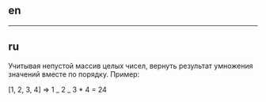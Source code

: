 ## en

---

## ru

Учитывая непустой массив целых чисел, вернуть результат умножения значений вместе по порядку. Пример:

[1, 2, 3, 4] => 1 _ 2 _ 3 \* 4 = 24
